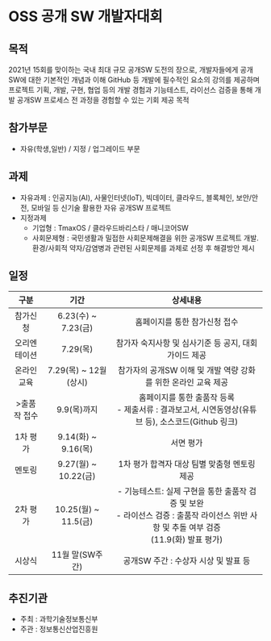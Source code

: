 # OSS 공개 SW 개발자대회

## 목적
2021년 15회를 맞이하는 국내 최대 규모 공개SW 도전의 장으로,
개발자들에게 공개SW에 대한 기본적인 개념과 이해 GitHub 등 개발에 필수적인 요소의 강의를 제공하며
프로젝트 기획, 개발, 구현, 협업 등의 개발 경험과 기능테스트, 라이선스 검증을 통해 개발 공개SW 프로세스
전 과정을 경험할 수 있는 기회 제공 목적

## 참가부문
- 자유(학생,일반) / 지정 / 업그레이드 부문

## 과제
* 자유과제 : 인공지능(AI), 사물인터넷(IoT), 빅데이터, 클라우드, 블록체인, 보안/안전, 모바일 등 신기술 활용한 자유 공개SW 프로젝트
* 지정과제
  - 기업형 : TmaxOS / 클라우드바리스타 / 매니코어SW
  - 사회문제형 : 국민생활과 밀접한 사회문제해결을 위한 공개SW 프로젝트 개발. 환경/사회적 약자/감염병과 관련된 사회문제를 과제로 선정 후 해결방안 제시
## 일정
|구분|기간|상세내용|
|:---:|:---:|:---:|
|참가신청|6.23(수) ~ 7.23(금)|홈페이지를 통한 참가신청 접수|
|오리엔테이션|7.29(목)|참가자 숙지사항 및 심사기준 등 공지, 대회 가이드 제공|
|온라인 교육|7.29(목) ~ 12월(상시)|참가자의 공개SW 이해 및 개발 역량 강화를 위한 온라인 교육 제공|- 기초 과정 : 공개SW 처음 접하는 비전공자 및 초급 수준 개발자의 이해를 돕기 위한 과정<br/> - 개발 과정 : 프로젝트 개발에 필요한 기술 및 트렌드 기반 과정|
|>출품작 접수|9.9(목)까지|홈페이지를 통한 출품작 등록 <br/>- 제출서류 : 결과보고서, 시연동영상(유튜브 등), 소스코드(Github 링크)|
|1차 평가|9.14(화) ~ 9.16(목)|서면 평가|
|멘토링|9.27(월) ~ 10.22(금)|1차 평가 합격자 대상 팀별 맞춤형 멘토링 제공|
|2차 평가|10.25(월) ~ 11.5(금)|- 기능테스트: 실제 구현을 통한 출품작 검증 및 보완 <br/>- 라이선스 검증 : 출품작 라이선스 위반 사항 및 추돌 여부 검증 <br/>(11.9(화) 발표 평가)|
| 시상식|11월 말(SW주간)|공개SW 주간 : 수상자 시상 및 발표 등|

## 추진기관
- 주최 : 과학기술정보통신부
- 주관 : 정보통신산업진흥원
